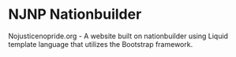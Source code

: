 # NJNP Nationbuilder
 Nojusticenopride.org - A website built on nationbuilder using Liquid template language that utilizes the Bootstrap framework.

